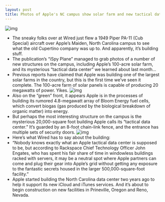 ```yaml
---
layout: post
title: Photos of Apple's NC campus show solar farm and new tactical data center
---
```

![img](http://media.idownloadblog.com/wp-content/uploads/2012/08/apple_infographic-e1343932449934.jpg)
* The sneaky folks over at Wired just flew a 1949 Piper PA-11 (Cub Special) aircraft over Apple’s Maiden, North Carolina campus to see what the old Cupertino company was up to. And apparently, it’s building stuff.
* The publication’s “iSpy Plane” managed to grab photos of a number of new structures on the campus, including Apple’s 100-acre solar farm, and its mysterious “tactical data center” we learned about last month…
* Previous reports have claimed that Apple was building one of the largest solar farms in the country, but this is the first time we’ve seen it complete. The 100-acre farm of solar panels is capable of producing 20 megawatts of power. Yikes.
![img](http://media.idownloadblog.com/wp-content/uploads/2012/08/5-e1343932495518.jpg)
* Also on the “green” front, it appears Apple is in the processes of building its rumored 4.8-megawatt array of Bloom Energy fuel cells, which convert biogas (gas produced by the biological breakdown of organic matter) into energy.
* But perhaps the most interesting structure on the campus is the mysterious 20,000-square foot building Apple calls its “tactical data center.” It’s guarded by an 8-foot chain-link fence, and the entrance has multiple sets of security doors.
![img](http://media.idownloadblog.com/wp-content/uploads/2012/08/1-e1343932532147.jpg)
* Here’s what Wired has to say about the building:
* “Nobody knows exactly what an Apple tactical data center is supposed to be, but according to Rackspace Chief Technology Officer John Engates, who has spent his fair share of time in windowless buildings racked with servers, it may be a neutral spot where Apple partners can come and plug their gear into Apple’s grid without getting any exposure to the fantastic secrets housed in the larger 500,000-square-foot facility.”
* Apple started building the North Carolina data center two years ago to help it support its new iCloud and iTunes services. And it’s about to begin construction on new facilities in Prineville, Oregon and Reno, Nevada.

